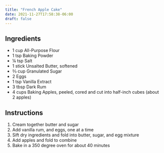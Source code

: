 ```yaml
---
title: "French Apple Cake"
date: 2021-11-27T17:58:38-06:00
draft: false
---
```


## Ingredients

- 1 cup All-Purpose Flour
- 1 tsp Baking Powder
- ¼ tsp Salt
- 1 stick Unsalted Butter, softened
- ⅔ cup Granulated Sugar
- 2 Eggs
- 1 tsp Vanilla Extract
- 3 tbsp Dark Rum
- 4 cups Baking Apples, peeled, cored and cut into half-inch cubes (about 2 apples)

## Instructions

1. Cream together butter and sugar
2. Add vanilla rum, and eggs, one at a time
3. Sift dry ingredients and fold into butter, sugar, and egg mixture
4. Add apples and fold to combine
5. Bake in a 350 degree oven for about 40 minutes
